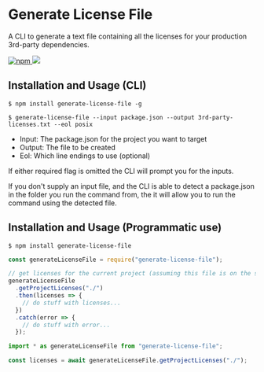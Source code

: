 # Generate License File

A CLI to generate a text file containing all the licenses for your production 3rd-party dependencies.

<a href="https://www.npmjs.com/package/generate-license-file">
  <img alt="npm" src="https://img.shields.io/npm/v/generate-license-file?logo=npm">
</a>

<a href="https://codecov.io/github/TobyAndToby/generate-license-file">
  <img src="https://codecov.io/github/TobyAndToby/generate-license-file/branch/main/graph/badge.svg"/>
</a>

## Installation and Usage (CLI)

```
$ npm install generate-license-file -g

$ generate-license-file --input package.json --output 3rd-party-licenses.txt --eol posix
```

- Input: The package.json for the project you want to target
- Output: The file to be created
- Eol: Which line endings to use (optional)

If either required flag is omitted the CLI will prompt you for the inputs.

If you don't supply an input file, and the CLI is able to detect a package.json in the folder you run the command from, the it will allow you to run the command using the detected file.

## Installation and Usage (Programmatic use)

```
$ npm install generate-license-file
```

```js
const generateLicenseFile = require("generate-license-file");

// get licenses for the current project (assuming this file is on the same level as the package.json)
generateLicenseFile
  .getProjectLicenses("./")
  .then(licenses => {
    // do stuff with licenses...
  })
  .catch(error => {
    // do stuff with error...
  });
```

```ts
import * as generateLicenseFile from "generate-license-file";

const licenses = await generateLicenseFile.getProjectLicenses("./");
```
